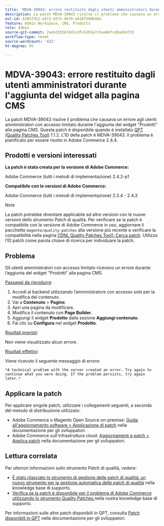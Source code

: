```yaml
---
title: 'MDVA-39043: errore restituito dagli utenti amministratori durante l''aggiunta del widget alla pagina CMS'
description: La patch MDVA-39043 risolve il problema che causava un errore agli utenti amministratori con accesso limitato durante l'aggiunta del widget "Prodotti" alla pagina CMS. Questa patch è disponibile quando è installato [Quality Patches Tool (QPT)](https://experienceleague.adobe.com/it/docs/commerce-operations/upgrade-guide/patches/overview) 1.1.2. L'ID della patch è MDVA-39043. Il problema è pianificato per essere risolto in Adobe Commerce 2.4.4.
exl-id: 63057351-e972-4575-9bf0-e818f590b40a
feature: Admin Workspace, CMS, Products
role: Admin
source-git-commit: 2aeb2355b74d1cdfc62b5e7c5aa04fcd0a654733
workflow-type: tm+mt
source-wordcount: '422'
ht-degree: 0%

---
```


# MDVA-39043: errore restituito dagli utenti amministratori durante l&#39;aggiunta del widget alla pagina CMS

La patch MDVA-39043 risolve il problema che causava un errore agli utenti amministratori con accesso limitato durante l&#39;aggiunta del widget &quot;Prodotti&quot; alla pagina CMS. Questa patch è disponibile quando è installato [QPT (Quality Patches Tool)](https://experienceleague.adobe.com/it/docs/commerce-operations/upgrade-guide/patches/overview) 1.1.2. L&#39;ID della patch è MDVA-39043. Il problema è pianificato per essere risolto in Adobe Commerce 2.4.4.

## Prodotti e versioni interessati

**La patch è stata creata per la versione di Adobe Commerce:**

Adobe Commerce (tutti i metodi di implementazione) 2.4.2-p1

**Compatibile con le versioni di Adobe Commerce:**

Adobe Commerce (tutti i metodi di implementazione) 2.3.4 - 2.4.3

>[!NOTE]
>
>La patch potrebbe diventare applicabile ad altre versioni con le nuove versioni dello strumento Patch di qualità. Per verificare se la patch è compatibile con la versione di Adobe Commerce in uso, aggiornare il pacchetto `magento/quality-patches` alla versione più recente e verificare la compatibilità nella pagina [[!DNL Quality Patches Tool]: Cerca patch](https://experienceleague.adobe.com/tools/commerce-quality-patches/index.html?lang=it). Utilizza l’ID patch come parola chiave di ricerca per individuare la patch.

## Problema

Gli utenti amministratori con accesso limitato ricevono un errore durante l’aggiunta del widget &quot;Prodotti&quot; alla pagina CMS.

<u>Passaggi da riprodurre</u>:

1. Accedi al backend utilizzando l’amministratore con accesso solo per la modifica del contenuto.
1. Vai a **Contenuto** > **Pagine**.
1. Apri una pagina da modificare.
1. Modifica il contenuto con **Page Builder**.
1. Aggiungi il widget **Prodotto** dalla sezione **Aggiungi contenuto**.
1. Fai clic su **Configura** nel widget **Prodotto**.

<u>Risultati previsti</u>:

Non viene visualizzato alcun errore.

<u>Risultati effettivi</u>:

Viene ricevuto il seguente messaggio di errore:

`*A technical problem with the server created an error. Try again to continue what you were doing. If the problem persists, try again later.*`

## Applicare la patch

Per applicare singole patch, utilizzare i collegamenti seguenti, a seconda del metodo di distribuzione utilizzato:

* Adobe Commerce o Magento Open Source on-premise: [Guida all&#39;aggiornamento software > Applicazione di patch](https://experienceleague.adobe.com/it/docs/commerce-operations/tools/quality-patches-tool/usage) nella documentazione per gli sviluppatori.
* Adobe Commerce sull&#39;infrastruttura cloud: [Aggiornamenti e patch > Applica patch](https://experienceleague.adobe.com/it/docs/commerce-cloud-service/user-guide/develop/upgrade/apply-patches) nella documentazione per gli sviluppatori.

## Lettura correlata

Per ulteriori informazioni sullo strumento Patch di qualità, vedere:

* [È stato rilasciato lo strumento di gestione delle patch di qualità: un nuovo strumento per la gestione automatica delle patch di qualità](/help/announcements/adobe-commerce-announcements/magento-quality-patches-released-new-tool-to-self-serve-quality-patches.md) nella knowledge base di supporto.
* [Verifica se la patch è disponibile per il problema di Adobe Commerce utilizzando lo strumento Quality Patches ](/help/support-tools/patches-available-in-qpt-tool/check-patch-for-magento-issue-with-magento-quality-patches.md) nella nostra knowledge base di supporto.

Per informazioni sulle altre patch disponibili in QPT, consulta [Patch disponibili in QPT](https://experienceleague.adobe.com/tools/commerce-quality-patches/index.html?lang=it) nella documentazione per gli sviluppatori.
